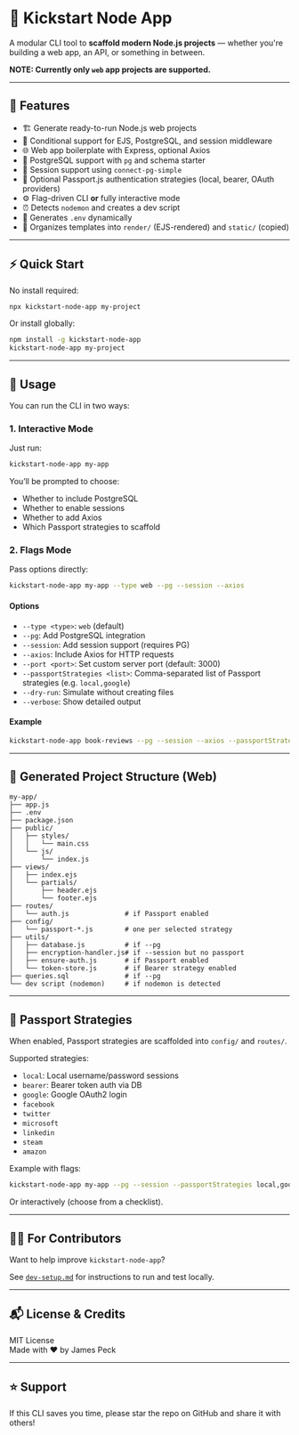 # 🚀 Kickstart Node App

A modular CLI tool to **scaffold modern Node.js projects** — whether you're building a web app, an API, or something in between.

**NOTE: Currently only **`web`** app projects are supported.**

---

## 🧪 Features

- 🏗️ Generate ready-to-run Node.js web projects  
- 🧱 Conditional support for EJS, PostgreSQL, and session middleware  
- 🌐 Web app boilerplate with Express, optional Axios  
- 🐐 PostgreSQL support with `pg` and schema starter  
- 🔐 Session support using `connect-pg-simple`  
- 🔑 Optional Passport.js authentication strategies (local, bearer, OAuth providers)  
- ⚙️ Flag-driven CLI **or** fully interactive mode  
- ⏰ Detects `nodemon` and creates a dev script  
- 📆 Generates `.env` dynamically  
- 📁 Organizes templates into `render/` (EJS-rendered) and `static/` (copied)  

---

## ⚡️ Quick Start

No install required:

```bash
npx kickstart-node-app my-project
```

Or install globally:

```bash
npm install -g kickstart-node-app
kickstart-node-app my-project
```

---

## 🤔 Usage

You can run the CLI in two ways:

### 1. Interactive Mode

Just run:

```bash
kickstart-node-app my-app
```

You’ll be prompted to choose:

- Whether to include PostgreSQL  
- Whether to enable sessions  
- Whether to add Axios  
- Which Passport strategies to scaffold  

### 2. Flags Mode

Pass options directly:

```bash
kickstart-node-app my-app --type web --pg --session --axios
```

#### Options

- `--type <type>`: `web` (default)  
- `--pg`: Add PostgreSQL integration  
- `--session`: Add session support (requires PG)  
- `--axios`: Include Axios for HTTP requests  
- `--port <port>`: Set custom server port (default: 3000)  
- `--passportStrategies <list>`: Comma-separated list of Passport strategies (e.g. `local,google`)  
- `--dry-run`: Simulate without creating files  
- `--verbose`: Show detailed output  

#### Example

```bash
kickstart-node-app book-reviews --pg --session --axios --passportStrategies local,google --port 5000
```

---

## 📁 Generated Project Structure (Web)

```
my-app/
├── app.js
├── .env
├── package.json
├── public/
│   ├── styles/
│   │   └── main.css
│   └── js/
│       └── index.js
├── views/
│   ├── index.ejs
│   └── partials/
│       ├── header.ejs
│       └── footer.ejs
├── routes/
│   └── auth.js              # if Passport enabled
├── config/
│   └── passport-*.js        # one per selected strategy
├── utils/
│   ├── database.js          # if --pg
│   ├── encryption-handler.js# if --session but no passport
│   ├── ensure-auth.js       # if Passport enabled
│   └── token-store.js       # if Bearer strategy enabled
├── queries.sql              # if --pg
└── dev script (nodemon)     # if nodemon is detected
```

---

## 🔑 Passport Strategies

When enabled, Passport strategies are scaffolded into `config/` and `routes/`.

Supported strategies:

- `local`: Local username/password sessions  
- `bearer`: Bearer token auth via DB  
- `google`: Google OAuth2 login  
- `facebook`  
- `twitter`  
- `microsoft`  
- `linkedin`  
- `steam`  
- `amazon`  

Example with flags:

```bash
kickstart-node-app my-app --pg --session --passportStrategies local,google,facebook
```

Or interactively (choose from a checklist).

---

## 👨‍💼 For Contributors

Want to help improve `kickstart-node-app`?

See [`dev-setup.md`](./dev-setup.md) for instructions to run and test locally.

---

## 📬 License & Credits

MIT License  
Made with ❤️ by James Peck  

---

## ⭐️ Support

If this CLI saves you time, please star the repo on GitHub and share it with others!
